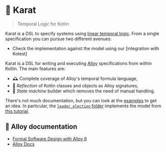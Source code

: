 # 💎 Karat

> Temporal Logic for Kotlin

Karat is a DSL to specify systems using [linear temporal logic](https://en.wikipedia.org/wiki/Linear_temporal_logic).
From a single specification you can pursue two different avenues:

- Check the implementation against the model using our [integration with Kotest]

Karat is a DSL for writing and executing [Alloy](https://alloytools.org/) specifications from within Kotlin. The main features are:

- 🕰️ Complete coverage of Alloy's temporal formula language,
- 🧱 _Reflection_ of Kotlin classes and objects as Alloy signatures,
- 🤖 _State machine_ builder which removes the need of manual handling.

There's not much documentation, but you can look at the [examples](https://github.com/47degrees/karat/tree/main/examples/src/main/kotlin/karat/reflect) to get an idea.
In particular, the [`leader_election` folder](https://github.com/47degrees/karat/tree/main/examples/src/main/kotlin/karat/reflect/leader_election)
implements the model from [this tutorial](https://haslab.github.io/formal-software-design/protocol-design/index.html).

## 📖 Alloy documentation

- [Formal Software Design with Alloy 6](https://haslab.github.io/formal-software-design/index.html)
- [Alloy Docs](https://alloy.readthedocs.io/en/latest/)